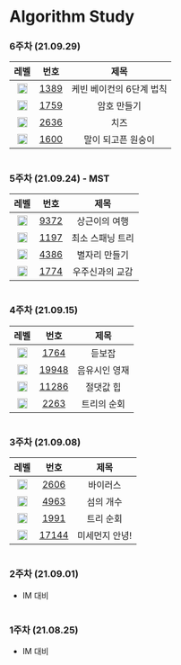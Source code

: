 <!-- Bronze : 5(1), 4(2), 3(3), 2(4), 1(5) -->
<!-- Silver : 5(6), 4(7), 3(8), 2(9), 1(10) -->
<!-- Gold : 5(11), 4(12), 3(13), 2(14), 1(15) -->
<!-- <img src="https://static.solved.ac/tier_small/*LEVEL*.svg" height="18px" /> | [*NO*](http://noj.am/*NO*) | *TITLE* -->

# Algorithm Study
### 6주차 (21.09.29)
레벨 | 번호 | 제목
:-: | :-: | :-:
<img src="https://static.solved.ac/tier_small/10.svg" height="18px"/> | [1389](http://noj.am/1389) | 케빈 베이컨의 6단계 법칙
<img src="https://static.solved.ac/tier_small/11.svg" height="18px"/> | [1759](http://noj.am/1759) | 암호 만들기
<img src="https://static.solved.ac/tier_small/11.svg" height="18px"/> | [2636](http://noj.am/2636) | 치즈
<img src="https://static.solved.ac/tier_small/12.svg" height="18px"/> | [1600](http://noj.am/1600) | 말이 되고픈 원숭이
#
### 5주차 (21.09.24) - MST
레벨 | 번호 | 제목
:-: | :-: | :-:
<img src="https://static.solved.ac/tier_small/7.svg" height="18px"/> | [9372](http://noj.am/9372) | 상근이의 여행
<img src="https://static.solved.ac/tier_small/12.svg" height="18px"/> | [1197](http://noj.am/1197) | 최소 스패닝 트리
<img src="https://static.solved.ac/tier_small/12.svg" height="18px"/> | [4386](http://noj.am/4386) | 별자리 만들기
<img src="https://static.solved.ac/tier_small/12.svg" height="18px"/> | [1774](http://noj.am/1774) | 우주신과의 교감
#
### 4주차 (21.09.15)
레벨 | 번호 | 제목
:-: | :-: | :-:
<img src="https://static.solved.ac/tier_small/7.svg" height="18px"/> | [1764](http://noj.am/1764) | 듣보잡
<img src="https://static.solved.ac/tier_small/8.svg" height="18px"/> | [19948](http://noj.am/19948) | 음유시인 영재
<img src="https://static.solved.ac/tier_small/10.svg" height="18px"/> | [11286](http://noj.am/11286) | 절댓값 힙
<img src="https://static.solved.ac/tier_small/13.svg" height="18px"/> | [2263](http://noj.am/2263) | 트리의 순회
#
### 3주차 (21.09.08)
레벨 | 번호 | 제목
:-: | :-: | :-:
<img src="https://static.solved.ac/tier_small/8.svg" height="18px"/> | [2606](http://noj.am/2606) | 바이러스
<img src="https://static.solved.ac/tier_small/9.svg" height="18px"/> | [4963](http://noj.am/4963) | 섬의 개수
<img src="https://static.solved.ac/tier_small/10.svg" height="18px"/> | [1991](http://noj.am/1991) | 트리 순회
<img src="https://static.solved.ac/tier_small/12.svg" height="18px"/> | [17144](http://noj.am/17144) | 미세먼지 안녕!
#
### 2주차 (21.09.01)
- IM 대비
#
### 1주차 (21.08.25)
- IM 대비
